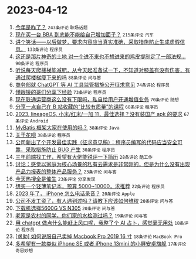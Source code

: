 # 2023-04-12

1. [今年是咋了？](https://www.v2ex.com/t/931938) `243条评论` `职场话题`
1. [现在买一台 BBA 到底能不能给自己增加面子？](https://www.v2ex.com/t/931791) `215条评论` `汽车`
1. [讲个笑话——以后做梦，要求内容应当真实准确，采取措施防止生成虚假信息。](https://www.v2ex.com/t/931819) `133条评论` `程序员`
1. [这还是那片神奇的土地 对一个进不来也不想进来的鸡皮提制定了一部法规...](https://www.v2ex.com/t/931842) `90条评论` `程序员`
1. [听说每天爬楼梯能减肥，从今天起准备试一下，不知道对膝盖有没有伤害，有通过爬楼梯瘦下来的吗](https://www.v2ex.com/t/931797) `88条评论` `问与答`
1. [商务部就 ChatGPT 等 AI 工具监管措施公开征求意见](https://www.v2ex.com/t/931898) `74条评论` `程序员`
1. [懂眼镜的哥们分享下经验](https://www.v2ex.com/t/931825) `73条评论` `程序员`
1. [现在联通运营商这么没有下限吗，私自给用户开通增值业务](https://www.v2ex.com/t/931795) `70条评论` `随想`
1. [分享一点自己在 B 站收藏的“比较有质量”的课程](https://www.v2ex.com/t/931949) `68条评论` `程序员`
1. [2023, lineageOS, 小米/红米/一加 11，最佳选择？没有装国产 apk 的要求](https://www.v2ex.com/t/931798) `67条评论` `Android`
1. [MyBatis 框架大家在使用的吗？](https://www.v2ex.com/t/931976) `38条评论` `Java`
1. [关于花呗](https://www.v2ex.com/t/931880) `38条评论` `程序员`
1. [公司新出了个开发最佳实践（征求意见稿）：程序员编写的代码应当安全可靠，采取措施防止 BUG 产生](https://www.v2ex.com/t/931884) `30条评论` `程序员`
1. [三年前端找工作，希望有大佬能锐评一下简历](https://www.v2ex.com/t/931939) `28条评论` `酷工作`
1. [讨论：感觉以家庭为核心场景的私有云需求是非常刚的，但是为什么没有出现产品力报表的整体产品服务？](https://www.v2ex.com/t/931935) `23条评论` `问与答`
1. [今天热搜全是催生](https://www.v2ex.com/t/931855) `23条评论` `分享发现`
1. [想买一个轻薄笔记本，预算 5000~10000，求推荐](https://www.v2ex.com/t/931856) `22条评论` `程序员`
1. [2023 年了， iPhone 怎么电话录音？](https://www.v2ex.com/t/931920) `20条评论` `Apple`
1. [公司不发工资了，有人遇到过吗？请教下应该如何维权](https://www.v2ex.com/t/931882) `20条评论` `问与答`
1. [下载机选择5600G VS N305](https://www.v2ex.com/t/931813) `20条评论` `问与答`
1. [老家是农村的同学，你们家的水检测过吗？](https://www.v2ex.com/t/932066) `19条评论` `问与答`
1. [用 chatgpt 做点什么能赶上风口呢，我整了个 AI 占卜，感觉毫无用处](https://www.v2ex.com/t/932093) `18条评论` `程序员`
1. [[求助] 如何说服自己卖掉 Macbook Pro 2019 16 寸](https://www.v2ex.com/t/931984) `18条评论` `MacBook Pro`
1. [多希望有一款类似 iPhone SE 或者 iPhone 13mini 的小屏安卓旗舰](https://www.v2ex.com/t/931957) `17条评论` `奇思妙想`
